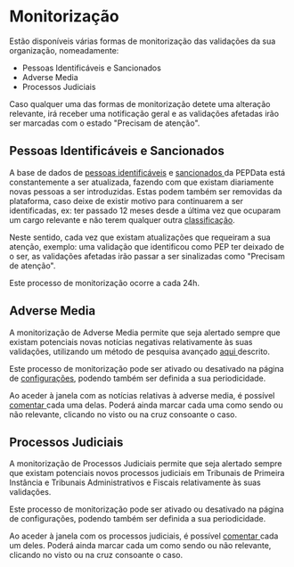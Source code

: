# Monitorização

Estão disponíveis várias formas de monitorização das validações da sua organização, nomeadamente:

* Pessoas Identificáveis e Sancionados
* Adverse Media
* Processos Judiciais

Caso qualquer uma das formas de monitorização detete uma alteração relevante, irá receber uma notificação geral e as validações afetadas irão ser marcadas com o estado "Precisam de atenção".

## Pessoas Identificáveis e Sancionados

A base de dados de [pessoas identificáveis](../../glossario/glossario-aplicacao.md#pessoa-identificavel) e [sancionados ](../../glossario/glossario-aplicacao.md#sancionado)da PEPData está constantemente a ser atualizada, fazendo com que existam diariamente novas pessoas a ser introduzidas. Estas podem também ser removidas da plataforma, caso deixe de existir motivo para continuarem a ser identificadas, ex: ter passado 12 meses desde a última vez que ocuparam um cargo relevante e não terem qualquer outra [classificação](../../glossario/glossario-aplicacao.md#classificacao).

Neste sentido, cada vez que existam atualizações que requeiram a sua atenção, exemplo: uma validação que identificou como PEP ter deixado de o ser, as validações afetadas irão passar a ser sinalizadas como "Precisam de atenção".

Este processo de monitorização ocorre a cada 24h.

## Adverse Media

A monitorização de Adverse Media permite que seja alertado sempre que existam potenciais novas notícias negativas relativamente às suas validações, utilizando um método de pesquisa avançado [aqui ](../adverse-media.md)descrito.

Este processo de monitorização pode ser ativado ou desativado na página de [configurações](../configuracoes/), podendo também ser definida a sua periodicidade.

Ao aceder à janela com as notícias relativas à adverse media, é possível [comentar ](comentarios.md)cada uma delas. Poderá ainda marcar cada uma como sendo ou não relevante, clicando no visto ou na cruz consoante o caso.

## Processos Judiciais

A monitorização de Processos Judiciais permite que seja alertado sempre que existam potenciais novos processos judiciais em Tribunais de Primeira Instância e Tribunais Administrativos e Fiscais relativamente às suas validações.

Este processo de monitorização pode ser ativado ou desativado na página de configurações, podendo também ser definida a sua periodicidade.

Ao aceder à janela com os processos judiciais, é possível [comentar ](comentarios.md)cada um deles. Poderá ainda marcar cada um como sendo ou não relevante, clicando no visto ou na cruz consoante o caso.
